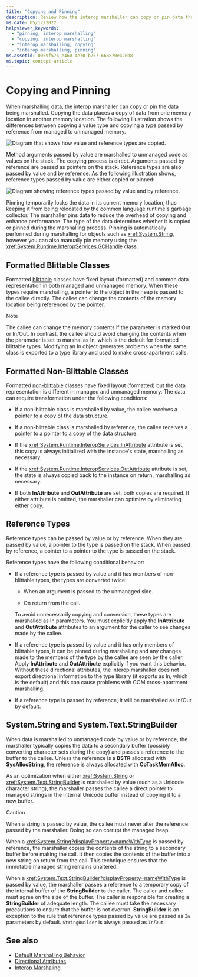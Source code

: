 ```yaml
---
title: "Copying and Pinning"
description: Review how the interop marshaller can copy or pin data that's being marshalled. Copying data places a copy of data from one memory location into another location.
ms.date: 05/12/2022
helpviewer_keywords:
  - "pinning, interop marshalling"
  - "copying, interop marshalling"
  - "interop marshalling, copying"
  - "interop marshalling, pinning"
ms.assetid: 0059f576-e460-4e70-b257-668870e420b8
ms.topic: concept-article
---
```

# Copying and Pinning

When marshalling data, the interop marshaller can copy or pin the data being marshalled. Copying the data places a copy of data from one memory location in another memory location. The following illustration shows the differences between copying a value type and copying a type passed by reference from managed to unmanaged memory.

![Diagram that shows how value and reference types are copied.](./media/copying-and-pinning/interop-marshal-copy.gif)

Method arguments passed by value are marshalled to unmanaged code as values on the stack. The copying process is direct. Arguments passed by reference are passed as pointers on the stack. Reference types are also passed by value and by reference. As the following illustration shows, reference types passed by value are either copied or pinned:

![Diagram showing reference types passed by value and by reference.](./media/copying-and-pinning/interop-marshal-reference-pin.gif)

Pinning temporarily locks the data in its current memory location, thus keeping it from being relocated by the common language runtime's garbage collector. The marshaller pins data to reduce the overhead of copying and enhance performance. The type of the data determines whether it is copied or pinned during the marshalling process. Pinning is automatically performed during marshalling for objects such as <xref:System.String>, however you can also manually pin memory using the <xref:System.Runtime.InteropServices.GCHandle> class.

## Formatted Blittable Classes

Formatted [blittable](blittable-and-non-blittable-types.md) classes have fixed layout (formatted) and common data representation in both managed and unmanaged memory. When these types require marshalling, a pointer to the object in the heap is passed to the callee directly. The callee can change the contents of the memory location being referenced by the pointer.

> [!NOTE]
> The callee can change the memory contents if the parameter is marked Out or In/Out. In contrast, the callee should avoid changing the contents when the parameter is set to marshal as In, which is the default for formatted blittable types. Modifying an In object generates problems when the same class is exported to a type library and used to make cross-apartment calls.

## Formatted Non-Blittable Classes

Formatted [non-blittable](blittable-and-non-blittable-types.md) classes have fixed layout (formatted) but the data representation is different in managed and unmanaged memory. The data can require transformation under the following conditions:

- If a non-blittable class is marshalled by value, the callee receives a pointer to a copy of the data structure.

- If a non-blittable class is marshalled by reference, the callee receives a pointer to a pointer to a copy of the data structure.

- If the <xref:System.Runtime.InteropServices.InAttribute> attribute is set, this copy is always initialized with the instance's state, marshalling as necessary.

- If the <xref:System.Runtime.InteropServices.OutAttribute> attribute is set, the state is always copied back to the instance on return, marshalling as necessary.

- If both **InAttribute** and **OutAttribute** are set, both copies are required. If either attribute is omitted, the marshaller can optimize by eliminating either copy.

## Reference Types

Reference types can be passed by value or by reference. When they are passed by value, a pointer to the type is passed on the stack. When passed by reference, a pointer to a pointer to the type is passed on the stack.

Reference types have the following conditional behavior:

- If a reference type is passed by value and it has members of non-blittable types, the types are converted twice:

  - When an argument is passed to the unmanaged side.

  - On return from the call.

  To avoid unnecessarily copying and conversion, these types are marshalled as In parameters. You must explicitly apply the **InAttribute** and **OutAttribute** attributes to an argument for the caller to see changes made by the callee.

- If a reference type is passed by value and it has only members of blittable types, it can be pinned during marshalling and any changes made to the members of the type by the callee are seen by the caller. Apply **InAttribute** and **OutAttribute** explicitly if you want this behavior. Without these directional attributes, the interop marshaller does not export directional information to the type library (it exports as In, which is the default) and this can cause problems with COM cross-apartment marshalling.

- If a reference type is passed by reference, it will be marshalled as In/Out by default.

## System.String and System.Text.StringBuilder

When data is marshalled to unmanaged code by value or by reference, the marshaller typically copies the data to a secondary buffer (possibly converting character sets during the copy) and passes a reference to the buffer to the callee. Unless the reference is a **BSTR** allocated with **SysAllocString**, the reference is always allocated with **CoTaskMemAlloc**.

As an optimization when either <xref:System.String> or <xref:System.Text.StringBuilder> is marshalled by value (such as a Unicode character string), the marshaller passes the callee a direct pointer to managed strings in the internal Unicode buffer instead of copying it to a new buffer.

> [!CAUTION]
> When a string is passed by value, the callee must never alter the reference passed by the marshaller. Doing so can corrupt the managed heap.

When a <xref:System.String?displayProperty=nameWithType> is passed by reference, the marshaller copies the contents of the string to a secondary buffer before making the call. It then copies the contents of the buffer into a new string on return from the call. This technique ensures that the immutable managed string remains unaltered.

When a <xref:System.Text.StringBuilder?displayProperty=nameWithType> is passed by value, the marshaller passes a reference to a temporary copy of the internal buffer of the **StringBuilder** to the caller. The caller and callee must agree on the size of the buffer. The caller is responsible for creating a **StringBuilder** of adequate length. The callee must take the necessary precautions to ensure that the buffer is not overrun. **StringBuilder** is an exception to the rule that reference types passed by value are passed as `In` parameters by default. `StringBuilder` is always passed as `In`/`Out`.

## See also

- [Default Marshalling Behavior](default-marshalling-behavior.md)
- [Directional Attributes](/previous-versions/dotnet/netframework-4.0/77e6taeh(v=vs.100))
- [Interop Marshaling](interop-marshalling.md)
